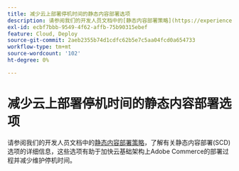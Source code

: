 ```yaml
---
title: 减少云上部署停机时间的静态内容部署选项
description: 请参阅我们的开发人员文档中的[静态内容部署策略](https://experienceleague.adobe.com/en/docs/commerce-cloud-service/user-guide/develop/deploy/static-content)，了解有关静态内容部署(SCD)选项的详细信息，这些选项有助于在Adobe Commerce上加快部署过程并减少维护停机时间。
exl-id: ecbf7bbb-9549-4f62-affb-75b90315ebef
feature: Cloud, Deploy
source-git-commit: 2aeb2355b74d1cdfc62b5e7c5aa04fcd0a654733
workflow-type: tm+mt
source-wordcount: '102'
ht-degree: 0%

---
```


# 减少云上部署停机时间的静态内容部署选项

请参阅我们的开发人员文档中的[静态内容部署策略](https://experienceleague.adobe.com/en/docs/commerce-cloud-service/user-guide/develop/deploy/static-content)，了解有关静态内容部署(SCD)选项的详细信息，这些选项有助于加快云基础架构上Adobe Commerce的部署过程并减少维护停机时间。
